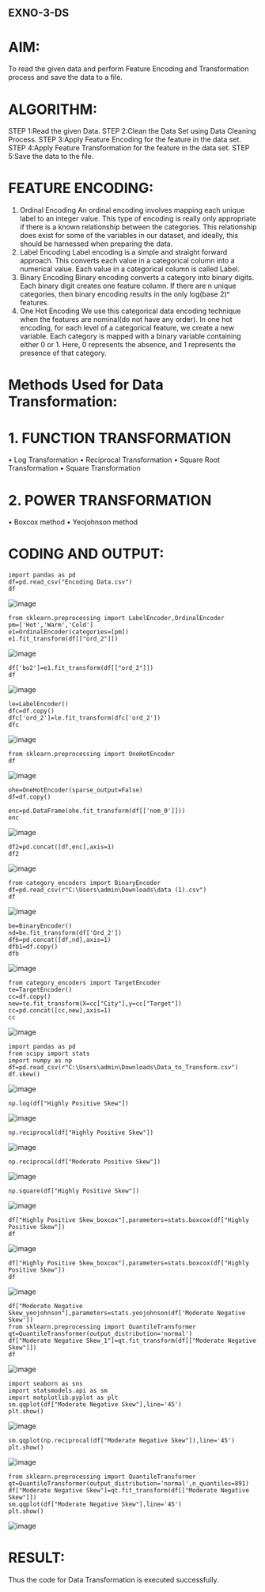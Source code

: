 ## EXNO-3-DS

# AIM:
To read the given data and perform Feature Encoding and Transformation process and save the data to a file.

# ALGORITHM:
STEP 1:Read the given Data.
STEP 2:Clean the Data Set using Data Cleaning Process.
STEP 3:Apply Feature Encoding for the feature in the data set.
STEP 4:Apply Feature Transformation for the feature in the data set.
STEP 5:Save the data to the file.

# FEATURE ENCODING:
1. Ordinal Encoding
An ordinal encoding involves mapping each unique label to an integer value. This type of encoding is really only appropriate if there is a known relationship between the categories. This relationship does exist for some of the variables in our dataset, and ideally, this should be harnessed when preparing the data.
2. Label Encoding
Label encoding is a simple and straight forward approach. This converts each value in a categorical column into a numerical value. Each value in a categorical column is called Label.
3. Binary Encoding
Binary encoding converts a category into binary digits. Each binary digit creates one feature column. If there are n unique categories, then binary encoding results in the only log(base 2)ⁿ features.
4. One Hot Encoding
We use this categorical data encoding technique when the features are nominal(do not have any order). In one hot encoding, for each level of a categorical feature, we create a new variable. Each category is mapped with a binary variable containing either 0 or 1. Here, 0 represents the absence, and 1 represents the presence of that category.

# Methods Used for Data Transformation:
  # 1. FUNCTION TRANSFORMATION
• Log Transformation
• Reciprocal Transformation
• Square Root Transformation
• Square Transformation
  # 2. POWER TRANSFORMATION
• Boxcox method
• Yeojohnson method

# CODING AND OUTPUT:
```
import pandas as pd
df=pd.read_csv("Encoding Data.csv")
df
```
![image](https://github.com/user-attachments/assets/3e2c3f13-f360-4e5a-8d61-5169eafcb98d)
```
from sklearn.preprocessing import LabelEncoder,OrdinalEncoder
pm=['Hot','Warm','Cold']
e1=OrdinalEncoder(categories=[pm])
e1.fit_transform(df[["ord_2"]])
```
![image](https://github.com/user-attachments/assets/e2f1474f-714b-4ef2-afaf-9b5fdf23142b)
```
df['bo2']=e1.fit_transform(df[["ord_2"]])
df
```
![image](https://github.com/user-attachments/assets/8685f7fe-859b-41e5-91b8-afba55e70a0e)

```
le=LabelEncoder()
dfc=df.copy()
dfc['ord_2']=le.fit_transform(dfc['ord_2'])
dfc
```
![image](https://github.com/user-attachments/assets/becbc5d4-43c7-4acc-a4a6-af477227c14f)
```
from sklearn.preprocessing import OneHotEncoder
df
```
![image](https://github.com/user-attachments/assets/1790e1d1-fa0e-4f83-9d6f-0c94bd026e59)

```
ohe=OneHotEncoder(sparse_output=False)
df=df.copy()

enc=pd.DataFrame(ohe.fit_transform(df[['nom_0']]))
enc
```

![image](https://github.com/user-attachments/assets/509ad985-3c54-4557-b14f-e996f45cace2)
```
df2=pd.concat([df,enc],axis=1)
df2
```

![image](https://github.com/user-attachments/assets/c13488c8-4cce-46e6-97d8-4ac2443fc3f1)
```
from category_encoders import BinaryEncoder
df=pd.read_csv(r"C:\Users\admin\Downloads\data (1).csv")
df
```
![image](https://github.com/user-attachments/assets/e9a795e9-ed1d-4fa8-a035-e6cfa448cefb)
```
be=BinaryEncoder()
nd=be.fit_transform(df['Ord_2'])
dfb=pd.concat([df,nd],axis=1)
dfb1=df.copy()
dfb
```

![image](https://github.com/user-attachments/assets/3a9c7c9d-880d-46f9-aea7-b828222df16d)
```
from category_encoders import TargetEncoder
te=TargetEncoder()
cc=df.copy()
new=te.fit_transform(X=cc["City"],y=cc["Target"])
cc=pd.concat([cc,new],axis=1)
cc
```

![image](https://github.com/user-attachments/assets/79b55d26-9b96-49d6-9cec-99d6042b4d86)
```
import pandas as pd
from scipy import stats
import numpy as np
df=pd.read_csv(r"C:\Users\admin\Downloads\Data_to_Transform.csv")
df.skew()
```

![image](https://github.com/user-attachments/assets/5e2f6ae6-8f4b-419d-bd1e-ec68b094344a)
```
np.log(df["Highly Positive Skew"])
```

![image](https://github.com/user-attachments/assets/cf2c15d2-71d9-4796-9ace-c289c29ac2d4)
```
np.reciprocal(df["Highly Positive Skew"])

```
![image](https://github.com/user-attachments/assets/e6df7e7d-d7b0-4f92-8b46-8304ea2683b7)
```
np.reciprocal(df["Moderate Positive Skew"])
```
![image](https://github.com/user-attachments/assets/39763fde-32b5-4142-989a-484e1a77e65d)

```
np.square(df["Highly Positive Skew"])
```

![image](https://github.com/user-attachments/assets/1f3bdd91-ba0a-4afc-9e65-26b0e8beb4bd)
```
df["Highly Positive Skew_boxcox"],parameters=stats.boxcox(df["Highly Positive Skew"])
df
```

![image](https://github.com/user-attachments/assets/23d6d599-870a-4e45-bbe1-d9df16135fc7)
```
df["Highly Positive Skew_boxcox"],parameters=stats.boxcox(df["Highly Positive Skew"])
df
```
![image](https://github.com/user-attachments/assets/ac88de47-6981-49bf-bf42-358400e3ce16)
```
df["Moderate Negative Skew_yeojohnson"],parameters=stats.yeojohnson(df['Moderate Negative Skew'])
from sklearn.preprocessing import QuantileTransformer
qt=QuantileTransformer(output_distribution='normal')
df["Moderate Negative Skew_1"]=qt.fit_transform(df[["Moderate Negative Skew"]])
df
```

![image](https://github.com/user-attachments/assets/d3ce8b2c-565c-4147-a9a4-c2b2f1bb98bf)
```
import seaborn as sns
import statsmodels.api as sm
import matplotlib.pyplot as plt
sm.qqplot(df["Moderate Negative Skew"],line='45')
plt.show()
```

![image](https://github.com/user-attachments/assets/65788724-304e-4196-9b20-0d4124d0f0ed)

```
sm.qqplot(np.reciprocal(df["Moderate Negative Skew"]),line='45')
plt.show()
```
![image](https://github.com/user-attachments/assets/fef2e34b-1e4f-4b75-acc1-f799ab618040)

```
from sklearn.preprocessing import QuantileTransformer
qt=QuantileTransformer(output_distribution='normal',n_quantiles=891)
df["Moderate Negative Skew"]=qt.fit_transform(df[["Moderate Negative Skew"]])
sm.qqplot(df["Moderate Negative Skew"],line='45')
plt.show()
```

![image](https://github.com/user-attachments/assets/027b670a-4a64-4150-88e1-c2e4a2a4eee1)


# RESULT:
Thus the code for Data Transformation is executed successfully.


       
